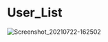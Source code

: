 # User_List
![Screenshot_20210722-162502](https://user-images.githubusercontent.com/2469698/126721214-2ae442ed-63f8-4376-851d-0b046e045c1c.png)
